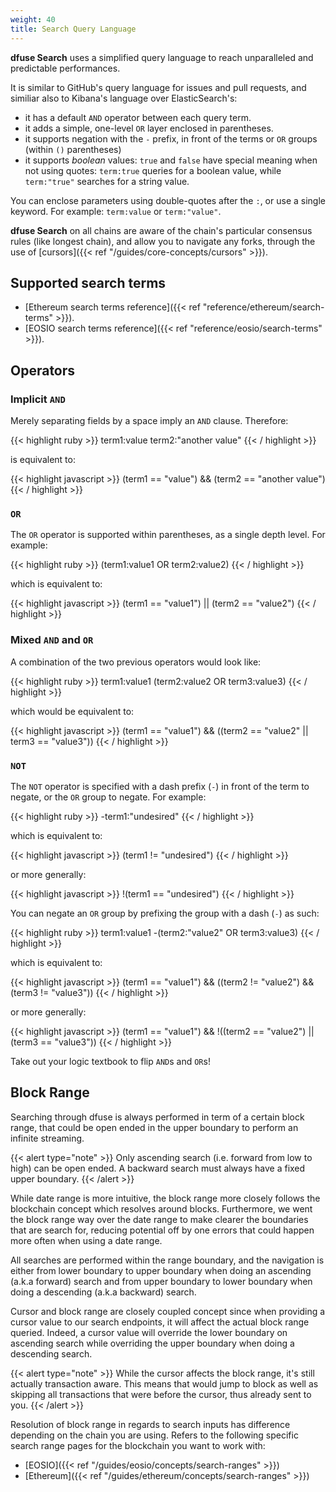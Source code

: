 ```yaml
---
weight: 40
title: Search Query Language
---
```


**dfuse Search** uses a simplified query language to reach unparalleled and predictable performances.

It is similar to GitHub's query language for issues and pull requests, and similiar also to Kibana's language over ElasticSearch's:

* it has a default `AND` operator between each query term.
* it adds a simple, one-level `OR` layer enclosed in parentheses.
* it supports negation with the `-` prefix, in front of the terms or `OR` groups (within `()` parentheses)
* it supports _boolean_ values: `true` and `false` have special meaning when not using quotes: `term:true` queries for a boolean value, while `term:"true"` searches for a string value.

You can enclose parameters using double-quotes after the `:`, or use a
single keyword. For example: `term:value` or `term:"value"`.

**dfuse Search** on all chains are aware of the chain's particular
consensus rules (like longest chain), and allow you to navigate any
forks, through the use of [cursors]({{< ref "/guides/core-concepts/cursors" >}}).

## Supported search terms

* [Ethereum search terms reference]({{< ref "reference/ethereum/search-terms" >}}).
* [EOSIO search terms reference]({{< ref "reference/eosio/search-terms" >}}).




## Operators

### Implicit `AND`

Merely separating fields by a space imply an `AND` clause.  Therefore:

{{< highlight ruby >}}
term1:value term2:"another value"
{{< / highlight >}}

is equivalent to:

{{< highlight javascript >}}
(term1 == "value") && (term2 == "another value")
{{< / highlight >}}

### `OR`

The `OR` operator is supported within parentheses, as a single depth level.  For example:

{{< highlight ruby >}}
(term1:value1 OR term2:value2)
{{< / highlight >}}

which is equivalent to:

{{< highlight javascript >}}
(term1 == "value1") || (term2 == "value2")
{{< / highlight >}}

### Mixed `AND` and `OR`

A combination of the two previous operators would look like:

{{< highlight ruby >}}
term1:value1 (term2:value2 OR term3:value3)
{{< / highlight >}}

which would be equivalent to:

{{< highlight javascript >}}
(term1 == "value1") && ((term2 == "value2" || term3 == "value3"))
{{< / highlight >}}


### `NOT`

The `NOT` operator is specified with a dash prefix (`-`) in front of the term to negate, or the `OR` group to negate. For example:

{{< highlight ruby >}}
-term1:"undesired"
{{< / highlight >}}

which is equivalent to:

{{< highlight javascript >}}
(term1 != "undesired")
{{< / highlight >}}

or more generally:

{{< highlight javascript >}}
!(term1 == "undesired")
{{< / highlight >}}

You can negate an `OR` group by prefixing the group with a dash (`-`) as such:

{{< highlight ruby >}}
term1:value1 -(term2:"value2" OR term3:value3)
{{< / highlight >}}

which is equivalent to:

{{< highlight javascript >}}
(term1 == "value1") && ((term2 != "value2") && (term3 != "value3"))
{{< / highlight >}}

or more generally:

{{< highlight javascript >}}
(term1 == "value1") && !((term2 == "value2") || (term3 == "value3"))
{{< / highlight >}}

Take out your logic textbook to flip `AND`s and `OR`s!


## Block Range

Searching through dfuse is always performed in term of a certain block range, that could be open
ended in the upper boundary to perform an infinite streaming.

{{< alert type="note" >}}
Only ascending search (i.e. forward from low to high) can be open ended. A backward search must
always have a fixed upper boundary.
{{< /alert >}}

While date range is more intuitive, the block range more closely follows the blockchain concept
which resolves around blocks. Furthermore, we went the block range way over the date range to
make clearer the boundaries that are search for, reducing potential off by one errors that could
happen more often when using a date range.

All searches are performed within the range boundary, and the navigation is either from lower boundary
to upper boundary when doing an ascending (a.k.a forward) search and from upper boundary to lower
boundary when doing a descending (a.k.a backward) search.

Cursor and block range are closely coupled concept since when providing a cursor value to our search
endpoints, it will affect the actual block range queried. Indeed, a cursor value will override the
lower boundary on ascending search while overriding the upper boundary when doing a descending search.

{{< alert type="note" >}}
While the cursor affects the block range, it's still actually transaction aware. This means that
would jump to block as well as skipping all transactions that were before the cursor, thus already sent
to you.
{{< /alert >}}

Resolution of block range in regards to search inputs has difference depending on the chain you are
using. Refers to the following specific search range pages for the blockchain you want to work with:

- [EOSIO]({{< ref "/guides/eosio/concepts/search-ranges" >}})
- [Ethereum]({{< ref "/guides/ethereum/concepts/search-ranges" >}})
